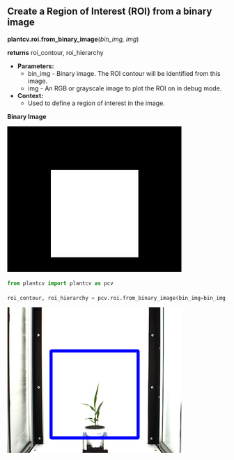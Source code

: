 ## Create a Region of Interest (ROI) from a binary image

**plantcv.roi.from_binary_image**(*bin_img, img*)

**returns** roi_contour, roi_hierarchy

- **Parameters:**
    - bin_img - Binary image. The ROI contour will be identified from this image.
    - img - An RGB or grayscale image to plot the ROI on in debug mode.
- **Context:**
    - Used to define a region of interest in the image.

**Binary Image**

![Screenshot](img/documentation_images/from_binary_image/binary_image.png)

```python
from plantcv import plantcv as pcv

roi_contour, roi_hierarchy = pcv.roi.from_binary_image(bin_img=bin_img, img=rgb_img)
```

![Screenshot](img/documentation_images/from_binary_image/image_with_roi.png)
